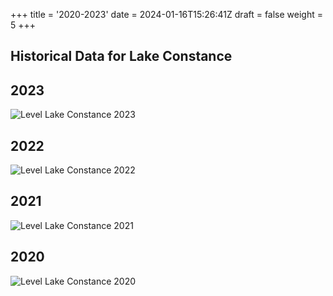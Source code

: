 +++
title = '2020-2023'
date = 2024-01-16T15:26:41Z
draft = false
weight = 5
+++

## Historical Data for Lake Constance

## 2023

![Level Lake Constance 2023](/images/EN/graphs_historic/longterm_EN_2023.png)

## 2022

![Level Lake Constance 2022](/images/EN/graphs_historic/longterm_EN_2022.png)

## 2021

![Level Lake Constance 2021](/images/EN/graphs_historic/longterm_EN_2021.png)

## 2020

![Level Lake Constance 2020](/images/EN/graphs_historic/longterm_EN_2020.png)